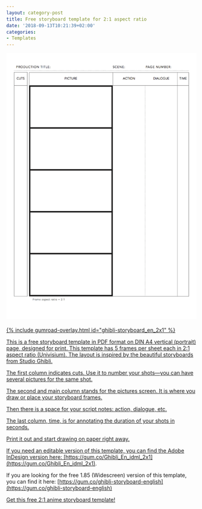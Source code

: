 ```yaml
---
layout: category-post
title: Free storyboard template for 2:1 aspect ratio
date: '2018-09-13T10:21:39+02:00'
categories:
- Templates
---
```

<a href="https://gum.co/ghibli-storyboard_en_2x1"><img src="/images/Film-Storyboards.com__Free_PDF_Storyboard-template_2x1_A4-vertical_print.png"/>
<br/><br/>
{% include gumroad-overlay.html id="ghibli-storyboard_en_2x1" %}

This is a free storyboard template in PDF format on DIN A4 vertical (portrait) page, designed for print. This template has 5 frames per sheet each in 2:1 aspect ratio (Univisium). The layout is inspired by the beautiful storyboards from Studio Ghibli.

The first column indicates cuts. Use it to number your shots—you can have several pictures for the same shot.

The second and main column stands for the pictures screen. It is where you draw or place your storyboard frames.

Then there is a space for your script notes: action, dialogue, etc.

The last column, time, is for annotating the duration of your shots in seconds.

Print it out and start drawing on paper right away.

If you need an editable version of this template, you can find the Adobe InDesign version here: [https://gum.co/Ghibli_En_idml_2x1](https://gum.co/Ghibli_En_idml_2x1).

If you are looking for the free 1.85 (Widescreen) version of this template, you can find it here: [https://gum.co/ghibli-storyboard-english](https://gum.co/ghibli-storyboard-english)


<script src="https://gumroad.com/js/gumroad.js"></script><a class="gumroad-button" href="https://gum.co/ghibli-storyboard_en_2x1?wanted=true" target="_blank">Get this free 2:1 anime storyboard template!</a>
